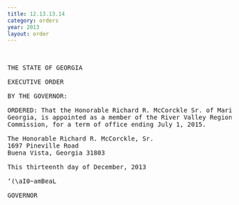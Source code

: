 ```yaml
---
title: 12.13.13.14
category: orders
year: 2013
layout: order
---
```


<pre> 

THE STATE OF GEORGIA

EXECUTIVE ORDER

BY THE GOVERNOR:

ORDERED: That the Honorable Richard R. McCorckle Sr. of Marion County,
Georgia, is appointed as a member of the River Valley Regional
Commission, for a term of office ending July 1, 2015.

The Honorable Richard R. McCorckle, Sr.
1697 Pineville Road
Buena Vista, Georgia 31803

This thirteenth day of December, 2013

‘(\aI0~amBeaL

GOVERNOR

</pre>

